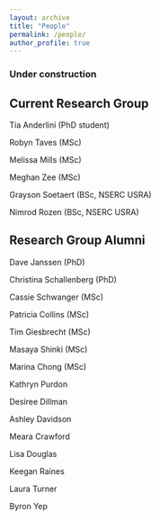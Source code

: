 ```yaml
---
layout: archive
title: "People"
permalink: /people/
author_profile: true
---
```

### Under construction

## Current Research Group
Tia Anderlini (PhD student)

Robyn Taves (MSc)

Melissa Mills (MSc)

Meghan Zee (MSc)

Grayson Soetaert (BSc, NSERC USRA)

Nimrod Rozen (BSc, NSERC USRA)

## Research Group Alumni

Dave Janssen (PhD)

Christina Schallenberg (PhD)

Cassie Schwanger (MSc)

Patricia Collins (MSc)

Tim Giesbrecht (MSc)

Masaya Shinki (MSc)

Marina Chong (MSc)

Kathryn Purdon

Desiree Dillman

Ashley Davidson

Meara Crawford

Lisa Douglas

Keegan Raines

Laura Turner

Byron Yep
